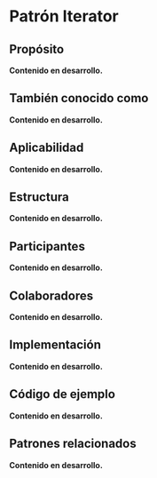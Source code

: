 # Patrón Iterator

## Propósito

**Contenido en desarrollo.**

## También conocido como

**Contenido en desarrollo.**

## Aplicabilidad

**Contenido en desarrollo.**

## Estructura

**Contenido en desarrollo.**

## Participantes

**Contenido en desarrollo.**

## Colaboradores

**Contenido en desarrollo.**

## Implementación

**Contenido en desarrollo.**

## Código de ejemplo

**Contenido en desarrollo.**

## Patrones relacionados

**Contenido en desarrollo.**
